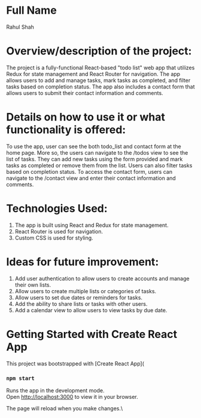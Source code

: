 # Full Name
Rahul Shah

# Overview/description of the project:
The project is a fully-functional React-based "todo list" web app that utilizes Redux for state management and React Router for navigation. The app allows users to add and manage tasks, mark tasks as completed, and filter tasks based on completion status. The app also includes a contact form that allows users to submit their contact information and comments.

# Details on how to use it or what functionality is offered:
To use the app, user can see the both todo_list and contact form at the home page. More so, the users can navigate to the /todos view to see the list of tasks. They can add new tasks using the form provided and mark tasks as completed or remove them from the list. Users can also filter tasks based on completion status. To access the contact form, users can navigate to the /contact view and enter their contact information and comments.

# Technologies Used:
1. The app is built using React and Redux for state management. 
2. React Router is used for navigation. 
3. Custom CSS is used for styling.

# Ideas for future improvement:

1. Add user authentication to allow users to create accounts and manage their own lists.
2. Allow users to create multiple lists or categories of tasks.
3. Allow users to set due dates or reminders for tasks.
4. Add the ability to share lists or tasks with other users.
5. Add a calendar view to allow users to view tasks by due date.








# Getting Started with Create React App

This project was bootstrapped with [Create React App](

### `npm start`

Runs the app in the development mode.\
Open [http://localhost:3000](http://localhost:3000) to view it in your browser.

The page will reload when you make changes.\


